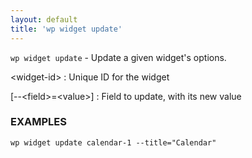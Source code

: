 ```yaml
---
layout: default
title: 'wp widget update'
---
```


`wp widget update` - Update a given widget's options.

&lt;widget-id&gt;
: Unique ID for the widget

[\--&lt;field&gt;=&lt;value&gt;]
: Field to update, with its new value

### EXAMPLES

    wp widget update calendar-1 --title="Calendar"

